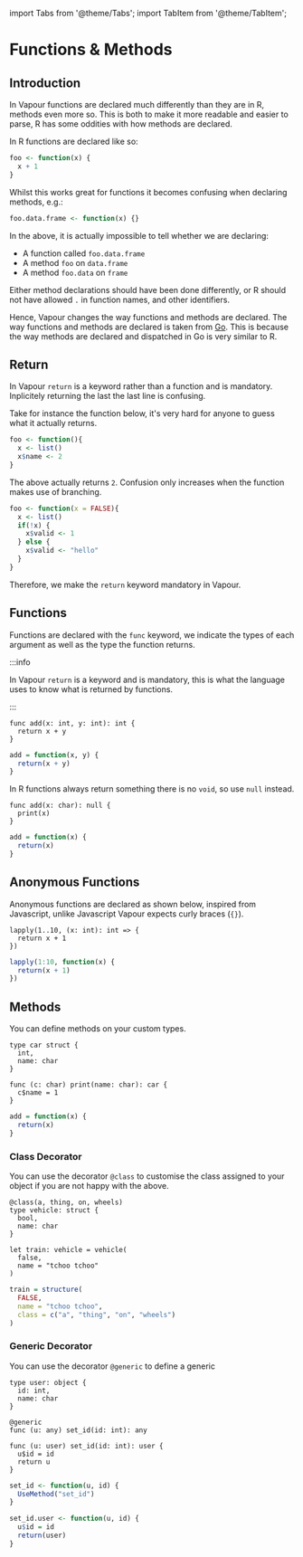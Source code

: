 import Tabs from '@theme/Tabs';
import TabItem from '@theme/TabItem';

# Functions & Methods

## Introduction

In Vapour functions are declared much differently than they are in R,
methods even more so.
This is both to make it more readable and easier to parse, R has some
oddities with how methods are declared.

In R functions are declared like so:

```r
foo <- function(x) {
  x + 1
}
```

Whilst this works great for functions it becomes confusing
when declaring methods, e.g.:

```r
foo.data.frame <- function(x) {}
```

In the above, it is actually impossible to tell whether we 
are declaring:

- A function called `foo.data.frame`
- A method `foo` on `data.frame`
- A method `foo.data` on `frame`

Either method declarations should have been done differently, 
or R should not have allowed `.` in function names, and other
identifiers.

Hence, Vapour changes the way functions and methods are declared.
The way functions and methods are declared is taken from
[Go](https://go.dev/).
This is because the way methods are declared and dispatched in Go
is very similar to R.

## Return

In Vapour `return` is a keyword rather than a function and is
mandatory.
Inplicitely returning the last the last line is confusing.

Take for instance the function below, it's very hard for anyone
to guess what it actually returns.

```r
foo <- function(){
  x <- list()
  x$name <- 2
}
```

The above actually returns `2`.
Confusion only increases when the function makes use of branching.

```r
foo <- function(x = FALSE){
  x <- list()
  if(!x) {
    x$valid <- 1
  } else {
    x$valid <- "hello"
  }
}
```

Therefore, we make the `return` keyword mandatory in Vapour.

## Functions

Functions are declared with the `func` keyword,
we indicate the types of each argument as well as the type 
the function returns.

:::info

In Vapour `return` is a keyword and is mandatory, this is what
the language uses to know what is returned by functions.

:::

<Tabs>
<TabItem value="vp" label="Vapour">

```vapour
func add(x: int, y: int): int {
  return x + y
}
```

</TabItem>
<TabItem value="r" label="R">

```r
add = function(x, y) {
  return(x + y)
}
```

</TabItem>
</Tabs>

In R functions always return something there is no `void`,
so use `null` instead.

<Tabs>
<TabItem value="vp" label="Vapour">

```vapour
func add(x: char): null {
  print(x)
}
```

</TabItem>
<TabItem value="r" label="R">

```r
add = function(x) {
  return(x)
}
```

</TabItem>
</Tabs>

## Anonymous Functions

Anonymous functions are declared as shown below, inspired from Javascript,
unlike Javascript Vapour expects curly braces (`{}`).

<Tabs>
<TabItem value="vp" label="Vapour">

```vapour
lapply(1..10, (x: int): int => {
  return x + 1
})
```

</TabItem>
<TabItem value="r" label="R">

```r
lapply(1:10, function(x) {
  return(x + 1)
})
```

</TabItem>
</Tabs>

## Methods

You can define methods on your custom types.

<Tabs>
<TabItem value="vp" label="Vapour">

```vapour
type car struct {
  int,
  name: char
}

func (c: char) print(name: char): car {
  c$name = 1
}
```

</TabItem>
<TabItem value="r" label="R">

```r
add = function(x) {
  return(x)
}
```

</TabItem>
</Tabs>

### Class Decorator

You can use the decorator `@class` to customise the class assigned to your
object if you are not happy with the above.

<Tabs>
<TabItem value="vp" label="Vapour">

```vapour
@class(a, thing, on, wheels)
type vehicle: struct {
  bool,
  name: char
}

let train: vehicle = vehicle(
  false,
  name = "tchoo tchoo"
)
```

</TabItem>
<TabItem value="r" label="R">

```r
train = structure(
  FALSE,
  name = "tchoo tchoo",
  class = c("a", "thing", "on", "wheels")
)
```

</TabItem>
</Tabs>

### Generic Decorator

You can use the decorator `@generic` to define a generic

<Tabs>
<TabItem value="vp" label="Vapour">

```vapour
type user: object {
  id: int,
  name: char
}

@generic
func (u: any) set_id(id: int): any

func (u: user) set_id(id: int): user {
  u$id = id
  return u
}
```

</TabItem>
<TabItem value="r" label="R">

```r
set_id <- function(u, id) {
  UseMethod("set_id")
}

set_id.user <- function(u, id) {
  u$id = id
  return(user)
}
```

</TabItem>
</Tabs>
